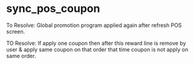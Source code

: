 # sync_pos_coupon

To Resolve: Global promotion program applied again after refresh POS screen.

TO Resolve: If apply one coupon then after this reward line is remove by user & apply same coupon on that order that time coupon is not apply on same order.
